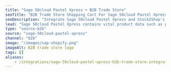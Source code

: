 ```yaml
---
title: "Sage 50cloud Pastel Xpress + B2B Trade Store"
seoTitle: "B2B Trade Store Shopping Cart For Sage 50cloud Pastel Xpress"
seoDescription: "Integrate Sage 50cloud Pastel Xpress and Stock2Shop's B2B Trade Store, and you'll be able to streamline your workflow, simplify the ordering process and save time - and money. Find out more about how a Sage 50cloud Pastel Xpress and Stock2Shop's B2B Trade Store Integration can help your business."
lead: "Sage 50cloud Pastel Xpress contains vital product data such as pricing and stock levels. Present this information to your wholesale customers with our B2B Trade Store, enabling them to browse your products and place orders directly into their account with just a few clicks. Here’s how we can help you streamline your workflow."
type: "source-b2b"
source: "sage-50cloud-pastel-xpress"
channel: "b2b"
image: "/images/sap-shopify.png"
imageAlt: B2B trade store logo
tags: []
aliases:
    - /integrations/sage-50cloud-pastel-xpress-b2b-trade-store-integration/
---
```

